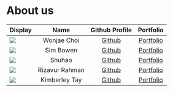 # About us

Display | Name | Github Profile | Portfolio 
--------|:----:|:--------------:|:---------:
![](https://via.placeholder.com/100.png?text=Photo) | Wonjae Choi | [Github](https://github.com/) | [Portfolio](docs/team/johndoe.md)
![](https://via.placeholder.com/100.png?text=Photo) | Sim Bowen | [Github](https://github.com/SimBowen) | [Portfolio](docs/team/simbowen.md)
![](https://via.placeholder.com/100.png?text=Photo) | Shuhao | [Github](https://github.com/) | [Portfolio](docs/team/johndoe.md)
![](https://via.placeholder.com/100.png?text=Photo) | Rizavur Rahman | [Github](https://github.com/) | [Portfolio](docs/team/johndoe.md)
![](https://via.placeholder.com/100.png?text=Photo) | Kimberley Tay | [Github](https://github.com/KimIdeas8) | [Portfolio](docs/team/kimideas8.md)
